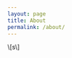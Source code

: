 ```yaml
---
layout: page
title: About
permalink: /about/
---
```

<p align="center"><a href="{{ site.baseurl }}/"> 
  <i class="icon-home"></i>
</a></p>

[<i class="fa fa-instagram"></i>](http://instagram.com/ejklike/)
[<i class="fa fa-envelope-square"></i>](mailto:eunjikim@dm.snu.ac.kr)
[<i class="fa fa-linkedin-square"></i>](https://kr.linkedin.com/pub/eunji-kim/61/ba4/132)

\\[s\\]

